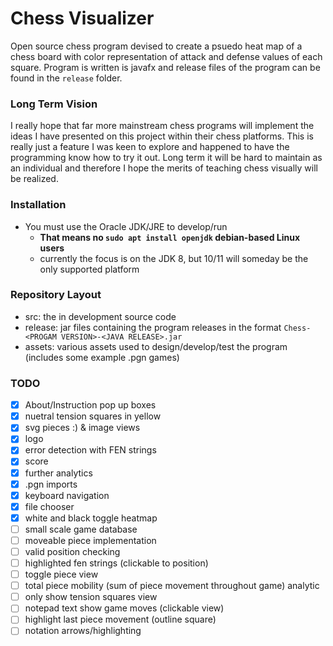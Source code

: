 # Chess Visualizer
Open source chess program devised to create a psuedo heat map of a chess board with color representation of attack and defense values of each square. Program is written is javafx and release files of the program can be found in the `release` folder.

### Long Term Vision
I really hope that far more mainstream chess programs will implement the ideas I have presented on this project within their chess platforms. This is really just a feature I was keen to explore and happened to have the programming know how to try it out. Long term it will be hard to maintain as an individual and therefore I hope the merits of teaching chess visually will be realized.

### Installation
- You must use the Oracle JDK/JRE to develop/run
    - **That means no `sudo apt install openjdk` debian-based Linux users**
    - currently the focus is on the JDK 8, but 10/11 will someday be the only supported platform

### Repository Layout
- src: the in development source code
- release: jar files containing the program releases in the format `Chess-<PROGAM VERSION>-<JAVA RELEASE>.jar`
- assets: various assets used to design/develop/test the program (includes some example .pgn games)

### TODO
- [x] About/Instruction pop up boxes
- [x] nuetral tension squares in yellow
- [x] svg pieces :) & image views
- [x] logo
- [x] error detection with FEN strings
- [x] score 
- [x] further analytics
- [x] .pgn imports
- [x] keyboard navigation
- [x] file chooser
- [x] white and black toggle heatmap
- [ ] small scale game database
- [ ] moveable piece implementation
- [ ] valid position checking
- [ ] highlighted fen strings (clickable to position)
- [ ] toggle piece view
- [ ] total piece mobility (sum of piece movement throughout game) analytic
- [ ] only show tension squares view
- [ ] notepad text show game moves (clickable view)
- [ ] highlight last piece movement (outline square)
- [ ] notation arrows/highlighting
